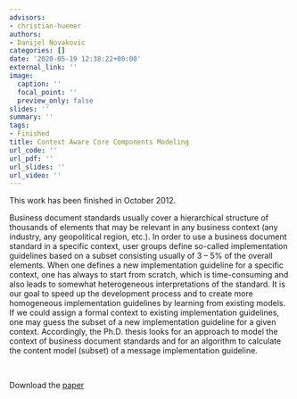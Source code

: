 ```yaml
---
advisors:
- christian-huemer
authors:
- Danijel Novakovic
categories: []
date: '2020-05-19 12:38:22+00:00'
external_link: ''
image:
  caption: ''
  focal_point: ''
  preview_only: false
slides: ''
summary: ''
tags:
- Finished
title: Context Aware Core Components Modeling
url_code: ''
url_pdf: ''
url_slides: ''
url_video: ''
---
```


This work has been finished in October 2012.

Business document standards usually cover a hierarchical structure of thousands of elements that may be relevant in any business context (any industry, any geopolitical region, etc.). In order to use a business document standard in a specific context, user groups define so-called implementation guidelines based on a subset consisting usually of 3 – 5% of the overall elements. When one defines a new implementation guideline for a specific context, one has always to start from scratch, which is time-consuming and also leads to somewhat heterogeneous interpretations of the standard. It is our goal to speed up the development process and to create more homogeneous implementation guidelines by learning from existing models. If we could assign a formal context to existing implementation guidelines, one may guess the subset of a new implementation guideline for a given context. Accordingly, the Ph.D. thesis looks for an approach to model the context of business document standards and for an algorithm to calculate the content model (subset) of a message implementation guideline.

&nbsp;

 Download the [paper](https://www.big.tuwien.ac.at/app/uploads/2016/10/Novakovic_D.pdf)